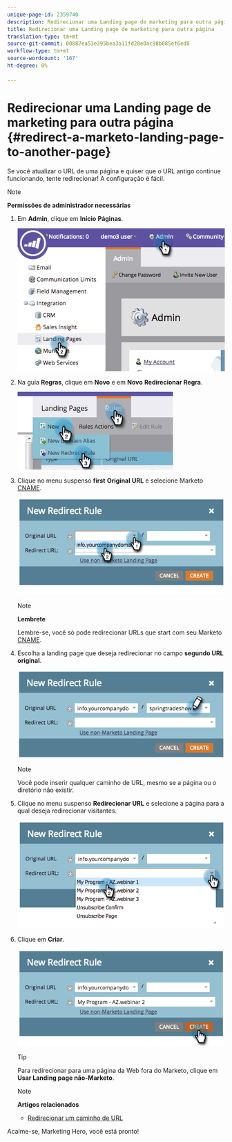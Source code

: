 ```yaml
---
unique-page-id: 2359740
description: Redirecionar uma Landing page de marketing para outra página - Documentos do Marketing - Documentação do produto
title: Redirecionar uma Landing page de marketing para outra página
translation-type: tm+mt
source-git-commit: 00887ea53e395bea3a11fd28e0ac98b085ef6ed8
workflow-type: tm+mt
source-wordcount: '167'
ht-degree: 0%

---
```



# Redirecionar uma Landing page de marketing para outra página {#redirect-a-marketo-landing-page-to-another-page}

Se você atualizar o URL de uma página e quiser que o URL antigo continue funcionando, tente redirecionar! A configuração é fácil.

>[!NOTE]
>
>**Permissões de administrador necessárias**

1. Em **Admin**, clique em **Início** **Páginas**.

   ![](assets/image2014-9-25-15-3a43-3a39.png)

1. Na guia **Regras**, clique em **Novo** e em **Novo** **Redirecionar** **Regra**.

   ![](assets/two-1.png)

1. Clique no menu suspenso **first** **Original** **URL** e selecione Marketo [CNAME](customize-your-landing-page-urls-with-a-cname.md).

   ![](assets/image2014-9-25-15-3a46-3a20.png)

   >[!NOTE]
   >
   >**Lembrete**
   >
   >
   >Lembre-se, você só pode redirecionar URLs que start com seu Marketo [CNAME](customize-your-landing-page-urls-with-a-cname.md).

1. Escolha a landing page que deseja redirecionar no campo **segundo URL original**.

   ![](assets/image2014-9-25-15-3a47-3a20.png)

   >[!NOTE]
   >
   >Você pode inserir qualquer caminho de URL, mesmo se a página ou o diretório não existir.

1. Clique no menu suspenso **Redirecionar** **URL** e selecione a página para a qual deseja redirecionar visitantes.

   ![](assets/image2014-9-25-15-3a47-3a53.png)

1. Clique em **Criar**.

   ![](assets/image2014-9-25-15-3a48-3a5.png)

   >[!TIP]
   >
   >Para redirecionar para uma página da Web fora do Marketo, clique em **Usar Landing page não-Marketo**.

   >[!NOTE]
   >
   >**Artigos relacionados**
   >
   >    
   >    
   >    * [Redirecionar um caminho de URL](../../../../product-docs/demand-generation/landing-pages/personalizing-landing-pages/redirect-a-url-path.md)


Acalme-se, Marketing Hero, você está pronto!
